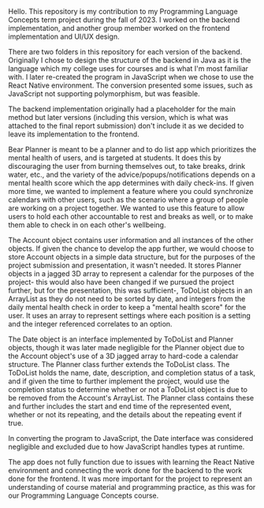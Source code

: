 Hello. This repository is my contribution to my Programming Language Concepts term project during the
fall of 2023. I worked on the backend implementation, and another group member worked on the
frontend implementation and UI/UX design. 

There are two folders in this repository for each version of the backend. Originally I chose to design
the structure of the backend in Java as it is the language which my college uses for courses and is
what I'm most familiar with. I later re-created the program in JavaScript when we chose to use the
React Native environment. The conversion presented some issues, such as JavaScript not supporting
polymorphism, but was feasible.

The backend implementation originally had a placeholder for the main method but later versions 
(including this version, which is what was attached to the final report submission) don't include it as
we decided to leave its implementation to the frontend. 

Bear Planner is meant to be a planner and to do list app which prioritizes the mental health of users, 
and is targeted at students. It does this by discouraging the user from burning themselves out, to take
breaks, drink water, etc., and the variety of the advice/popups/notifications depends on a mental health
score which the app determines with daily check-ins. If given more time, we wanted to implement a
feature where you could synchronize calendars with other users, such as the scenario where a group of people
are working on a project together. We wanted to use this feature to allow users to hold each other
accountable to rest and breaks as well, or to make them able to check in on each other's wellbeing. 

The Account object contains user information and all instances of the other objects. If given the chance
to develop the app further, we would choose to store Account objects in a simple data structure, but for
the purposes of the project submission and presentation, it wasn't needed. It stores Planner objects in a 
jagged 3D array to represent a calendar for the purposes of the project- this would also have been
changed if we pursued the project further, but for the presentation, this was sufficient-, ToDoList objects 
in an ArrayList as they do not need to be sorted by date, and integers from the daily mental health check
in order to keep a "mental health score" for the user. It uses an array to represent settings where
each position is a setting and the integer referenced correlates to an option.

The Date object is an interface implemented by ToDoList and Planner objects, though it was later
made negligible for the Planner object due to the Account object's use of a 3D jagged array to hard-code
a calendar structure. The Planner class further extends the ToDoList class. The ToDoList holds the name,
date, description, and completion status of a task, and if given the time to further implement the project,
would use the completion status to determine whether or not a ToDoList object is due to be removed
from the Account's ArrayList. The Planner class contains these and further includes the start and end
time of the represented event, whether or not its repeating, and the details about the repeating
event if true. 

In converting the program to JavaScript, the Date interface was considered negligible and excluded
due to how JavaScript handles types at runtime.

The app does not fully function due to issues with learning the React Native environment and connecting
the work done for the backend to the work done for the frontend. It was more important for the project
to represent an understanding of course material and programming practice, as this was for our
Programming Language Concepts course.
